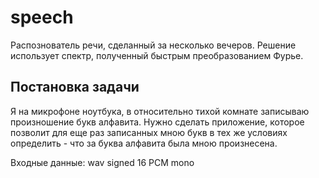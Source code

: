 # speech
Распознователь речи, сделанный за несколько вечеров.
Решение использует спектр, полученный быстрым преобразованием Фурье. 

## Постановка задачи
Я на микрофоне ноутбука, в относительно тихой комнате записываю
произношение букв алфавита. Нужно сделать приложение, которое позволит
для еще раз записанных мною букв в тех же условиях определить - что 
за буква алфавита была мною произнесена. 

Входные данные: wav signed 16 PCM mono
